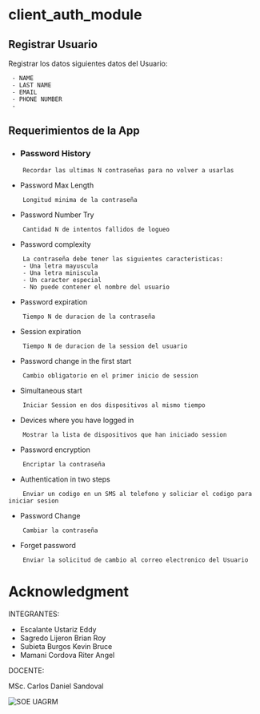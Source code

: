 # client_auth_module

## Registrar Usuario
Registrar los datos siguientes datos del Usuario:
```
 - NAME
 - LAST NAME
 - EMAIL
 - PHONE NUMBER 
 - 
```


## Requerimientos de la App

* ### Password History 
```
	Recordar las ultimas N contraseñas para no volver a usarlas
```

* Password Max Length 
```
	Longitud minima de la contraseña
```

* Password Number Try
```
	Cantidad N de intentos fallidos de logueo
```

* Password complexity
```
	La contraseña debe tener las siguientes caracteristicas:
	- Una letra mayuscula
	- Una letra miniscula
	- Un caracter especial
	- No puede contener el nombre del usuario
```

* Password expiration
```
	Tiempo N de duracion de la contraseña
```

* Session expiration
```
	Tiempo N de duracion de la session del usuario
```

* Password change in the first start
```
	Cambio obligatorio en el primer inicio de session 
```

* Simultaneous start
```
	Iniciar Session en dos dispositivos al mismo tiempo
```

* Devices where you have logged in
```
	Mostrar la lista de dispositivos que han iniciado session
```

* Password encryption
```
	Encriptar la contraseña
```

* Authentication in two steps
```
	Enviar un codigo en un SMS al telefono y soliciar el codigo para iniciar sesion
```

* Password Change
```
	Cambiar la contraseña
```

* Forget password
```
	Enviar la solicitud de cambio al correo electronico del Usuario
```


# Acknowledgment

INTEGRANTES:

- Escalante Ustariz Eddy
- Sagredo Lijeron Brian Roy
- Subieta Burgos Kevin Bruce
- Mamani Cordova Riter Angel

DOCENTE:

MSc. Carlos Daniel Sandoval

![SOE UAGRM](https://www.google.com/imgres?imgurl=https%3A%2F%2Fwww.soe.uagrm.edu.bo%2Fwp-content%2Fuploads%2F2016%2F11%2Flogos.png&imgrefurl=https%3A%2F%2Fwww.soe.uagrm.edu.bo%2F&docid=x1YjFzoXIBP_RM&tbnid=tjfl9ktE-h7jmM%3A&vet=10ahUKEwis6uffkJvhAhWMxFkKHaWSCzoQMwg9KAAwAA..i&w=800&h=202&bih=657&biw=1396&q=soe%20uagrm&ved=0ahUKEwis6uffkJvhAhWMxFkKHaWSCzoQMwg9KAAwAA&iact=mrc&uact=8) 

